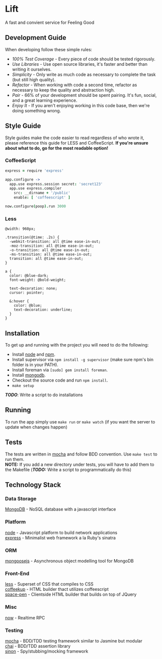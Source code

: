 # Lift

A fast and convient service for Feeling Good

## Development Guide

When developing follow these simple rules:

 * *100% Test Coverage* - Every piece of code should be tested rigorously.
 * *Use Libraries* - Use open source libraries, it's faster and better than writing it ourselves.
 * *Simplicity* - Only write as much code as necessary to complete the task (but still high quality).
 * *Refactor* - When working with code a second time, refactor as necessary to keep the quality and abstraction high.
 * *Pair* - 66% of your development should be spent pairing. It's fun, social, and a great learning experience.
 * *Enjoy It* - If you aren't enjoying working in this code base, then we're doing something wrong.

## Style Guide

Style guides make the code easier to read regardless of who wrote it, please reference this guide for LESS and CoffeeScript. **If you're unsure about what to do, go for the most readable option!**

### CoffeeScript

```coffeescript
express = require 'express'

app.configure ->
  app.use express.session secret: 'secret123'
  app.use express.compiler
    src: __dirname + '/public'
    enable: [ 'coffeescript' ]

now.configure(poop).run 3000
```

### Less

```less
@width: 960px;

.transition(@time: .2s) {
  -webkit-transition: all @time ease-in-out;
  -moz-transition: all @time ease-in-out;
  -o-transition: all @time ease-in-out;
  -ms-transition: all @time ease-in-out;
  transition: all @time ease-in-out;
}

a {
  color: @blue-dark;
  font-weight: @bold-weight;

  text-decoration: none;
  cursor: pointer;

  &:hover {
    color: @blue;
    text-decoration: underline;
  }
}
```

## Installation

To get up and running with the project you will need to do the following:

 * Install [node](http://nodejs.org/#download) and [npm](http://npmjs.org/).
 * Install supervisor via `npm install -g supervisor` (make sure npm's bin folder is in your PATH).
 * Install foreman via `[sudo] gem install foreman`.
 * Install [mongodb](http://www.mongodb.org/display/DOCS/Quickstart+OS+X).
 * Checkout the source code and run `npm install`.
 * `make setup`

***TODO***: Write a script to do installations

## Running

To run the app simply use `make run` or `make watch` (if you want the server to update when changes happen)

## Tests

The tests are written in [mocha](http://visionmedia.github.com/mocha/) and follow BDD convention. Use `make test` to run them.  
**NOTE:** If you add a new directory under tests, you will have to add them to the Makefile (***TODO:*** Write a script to programmatically do this)

## Technology Stack

### Data Storage

[MongoDB](http://www.mongodb.org/) - NoSQL database with a javascript interface

### Platform

[node](http://www.nodejs.org) - Javascript platform to build network applications  
[express](http://www.expressjs.com) - Minimalist web framework a la Ruby's sinatra

### ORM

[mongoosejs](http://mongoosejs.com/) - Asynchronous object modelling tool for MongoDB 

### Front-End

[less](http://http://lesscss.org/) - Superset of CSS that compiles to CSS  
[coffeekup](http://http://coffeekup.org/) - HTML builder thact utilizes coffeescript  
[space-pen](https://github.com/BamPowLabs/space-pen) - Clientside HTML builder that builds on top of JQuery

### Misc

[now](http://nowjs.com/) - Realtime RPC

### Testing

[mocha](http://visionmedia.github.com/mocha/) - BDD/TDD testing framework similar to Jasmine but modular  
[chai](http://chaijs.com/) - BDD/TDD assertion library  
[sinon](http://sinonjs.org/) - Spy/stubbing/mocking framework
